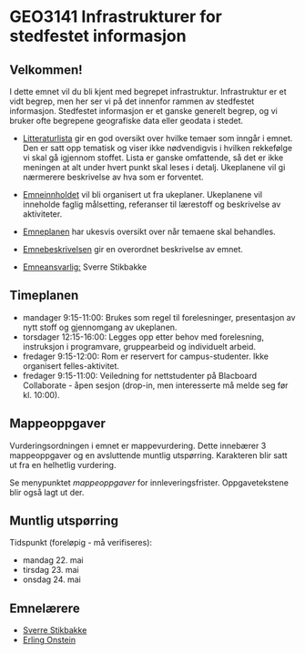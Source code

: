 # GEO3141 Infrastrukturer for stedfestet informasjon

## Velkommen!

I dette emnet vil du bli kjent med begrepet infrastruktur.  Infrastruktur er et vidt begrep, men her ser vi på det innenfor rammen av stedfestet informasjon. Stedfestet informasjon er et ganske generelt begrep, og vi bruker ofte begrepene geografiske data eller geodata i stedet.

- [Litteraturlista](litteratur.md) gir en god oversikt over hvilke temaer som inngår i emnet. Den er satt opp tematisk og viser ikke nødvendigvis i hvilken rekkefølge vi skal gå igjennom stoffet. Lista er ganske omfattende, så det er ikke meningen at alt under hvert punkt skal leses i detalj. Ukeplanene vil gi nærmerere beskrivelse av hva som er forventet.

- [Emneinnholdet](index.html) vil bli organisert ut fra ukeplaner. Ukeplanene vil inneholde faglig målsetting, referanser til lærestoff og beskrivelse av aktiviteter.

- [Emneplanen](emneplan.md) har ukesvis oversikt over når temaene skal behandles.

- [Emnebeskrivelsen](http://www.ntnu.no/studier/emner/GEO3141/2016/1#tab=omEmnet) gir en overordnet beskrivelse av emnet.

- [Emneansvarlig:](https://www.ntnu.no/ansatte/sverre.stikbakke) Sverre Stikbakke

## Timeplanen

- mandager 9:15-11:00: Brukes som regel til forelesninger, presentasjon av nytt stoff og gjennomgang av ukeplanen.
- torsdager 12:15-16:00: Legges opp etter behov med forelesning, instruksjon i programvare, gruppearbeid og individuelt arbeid.
- fredager 9:15-12:00: Rom er reservert for campus-studenter. Ikke organisert felles-aktivitet.
- fredager 9:15-11:00: Veiledning for nettstudenter på Blacboard Collaborate - åpen sesjon (drop-in, men interesserte må melde seg før kl. 10:00).

## Mappeoppgaver

Vurderingsordningen i emnet er mappevurdering. Dette innebærer 3 mappeoppgaver og en avsluttende muntlig utspørring. Karakteren blir satt ut fra en helhetlig vurdering.

Se menypunktet *mappeoppgaver* for innleveringsfrister. Oppgavetekstene blir også lagt ut der.

## Muntlig utspørring

Tidspunkt (foreløpig - må verifiseres):
- mandag 22. mai
- tirsdag 23. mai
- onsdag 24. mai

## Emnelærere

- [Sverre Stikbakke](https://www.ntnu.no/ansatte/sverre.stikbakke)
- [Erling Onstein](https://www.ntnu.no/ansatte/erling.onstein)
